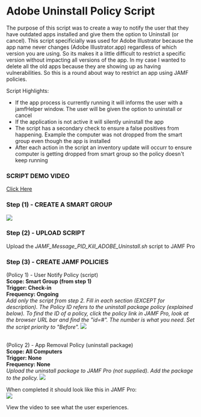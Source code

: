 <h1>Adobe Uninstall Policy Script</h1>

The purpose of this script was to create a way to notify the user that they have outdated apps installed and give them the option to Uninstall (or cancel).  This script specificially was used for Adobe Illustrator because the app name never changes (Adobe Illustrator.app) regardless of which version you are using.  So its makes it a little difficult to restrict a specific version without impacting all versions of the app.  In my case I wanted to delete all the old apps because they are showing up as having vulnerabilities.  So this is a round about way to restrict an app using JAMF policies.

Script Highlights:
- If the app process is currently running it will informs the user with a jamfHelper window.  The user will be given the option to uninstall or cancel<br>
- If the application is not active it will silently uninstall the app<br>
- The script has a secondary check to ensure a false positives from happening.  Example the computer was not dropped from the smart group even though the app is installed<br>
- After each action in the script an inventory update will occurr to ensure computer is getting dropped from smart group so the policy doesn't keep running<br>


<h3>SCRIPT DEMO VIDEO</h3>
<a href ="https://github.com/stuutz/JAMF-Scripts/blob/master/Adobe_Uninstall_Policy_Script/Files/Adobe_Uninstall_Policy_Script_demo.mp4">Click Here</a>

<h3>Step (1) - CREATE A SMART GROUP</h3>
<img src="https://github.com/stuutz/JAMF-Scripts/blob/master/Adobe_Uninstall_Policy_Script/Files/smartgroup2.png">

<h3>Step (2) - UPLOAD SCRIPT</h3>
Upload the <i>JAMF_Message_PID_Kill_ADOBE_Uninstall.sh</i> script to JAMF Pro

<h3>Step (3) - CREATE JAMF POLICIES</h3>
(Policy 1) - User Notify Policy (script)<br>
<b>Scope: Smart Group (from step 1)<br>
Trigger: Check-in<br>
Frequency: Ongoing<br></b>
<i>Add only the script from step 2.  Fill in each section (EXCEPT for description).  The Policy ID refers to the uninstall package policy (explained below).  To find the ID of a policy, click the policy link in JAMF Pro, look at the browser URL bar and find the "id=#".  The number is what you need.  Set the script priority to "Before".</i>
<img src="https://github.com/stuutz/JAMF-Scripts/blob/master/Adobe_Uninstall_Policy_Script/Files/policy_script_info1.png">

<br>(Policy 2) - App Removal Policy (uninstall package)<br>
<b>Scope: All Computers<br>
Trigger: None<br>
Frequency: None<br></b>
<i>Upload the uninstall package to JAMF Pro (not supplied).  Add the package to the policy.</i>
<img src="https://github.com/stuutz/JAMF-Scripts/blob/master/Adobe_Uninstall_Policy_Script/Files/uninstallerpackage1.png">

When completed it should look like this in JAMF Pro:<br>
<img src="https://github.com/stuutz/JAMF-Scripts/blob/master/Adobe_Uninstall_Policy_Script/Files/workflow3.png">

View the video to see what the user experiences.

